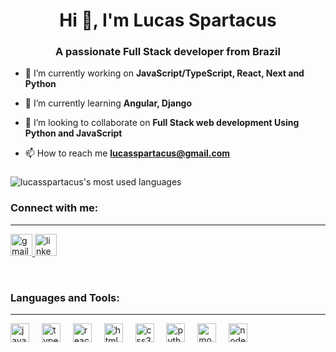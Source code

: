 <h1 align="center">Hi 👋, I'm Lucas Spartacus</h1>
<h3 align="center">A passionate Full Stack developer from Brazil</h3>

- 👀 I’m currently working on **JavaScript/TypeScript, React, Next and Python**

- 🌱 I’m currently learning **Angular, Django**

- 💞️ I’m looking to collaborate on **Full Stack web development Using Python and JavaScript**

- 📫 How to reach me **lucasspartacus@gmail.com**
  
###

<p align="left">
  <img src="https://github-readme-stats.vercel.app/api/top-langs/?username=lucasspartacus&layout=compact&theme=radical" alt="lucasspartacus's most used languages" />
</p>

###

<h3 align="left">Connect with me:</h3>
<hr>
<p align="left">
  <a href="lucasspartacus@gmail.com" target="_blank">
    <img src="https://img.shields.io/static/v1?message=Gmail&logo=gmail&label=&color=D14836&logoColor=white&labelColor=&style=for-the-badge" height="35" alt="gmail logo" />
  </a>
  <a href="https://www.linkedin.com/in/lucas-spartacus/" target="_blank">
    <img src="https://img.shields.io/static/v1?message=LinkedIn&logo=linkedin&label=&color=0077B5&logoColor=white&labelColor=&style=for-the-badge" height="35" alt="linkedin logo" />
  </a>
</p>

<br/>

<h3 align="left">Languages and Tools:</h3>
<hr>
<div align="left">
  <img src="https://cdn.jsdelivr.net/gh/devicons/devicon/icons/javascript/javascript-original.svg" height="30" alt="javascript logo"  />
  <img width="12" />
  <img src="https://cdn.jsdelivr.net/gh/devicons/devicon/icons/typescript/typescript-original.svg" height="30" alt="typescript logo"  />
  <img width="12" />
  <img src="https://cdn.jsdelivr.net/gh/devicons/devicon/icons/react/react-original.svg" height="30" alt="react logo"  />
  <img width="12" />
  <img src="https://cdn.jsdelivr.net/gh/devicons/devicon/icons/html5/html5-original.svg" height="30" alt="html5 logo"  />
  <img width="12" />
  <img src="https://cdn.jsdelivr.net/gh/devicons/devicon/icons/css3/css3-original.svg" height="30" alt="css3 logo"  />
  <img width="12" />
  <img src="https://cdn.jsdelivr.net/gh/devicons/devicon/icons/python/python-original.svg" height="30" alt="python logo"  />
  <img width="12" />
  <img src="https://cdn.jsdelivr.net/gh/devicons/devicon/icons/mongodb/mongodb-original.svg" height="30" alt="mongodb logo" />
  <img width="12" />
  <img src="https://cdn.jsdelivr.net/gh/devicons/devicon/icons/nodejs/nodejs-original.svg" height="30" alt="nodejs logo" />
</div>

